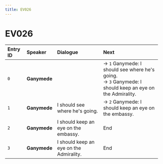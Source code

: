 ```yaml
---
title: EV026
---
```


# EV026


| Entry ID | Speaker | Dialogue | Next |
| :------- | :------ | :------- | :------------ |
| `0` | **Ganymede** |  | → `1` Ganymede: I should see where he's going\.<br>→ `3` Ganymede: I should keep an eye on the Admirality\. |
| `1` | **Ganymede** | I should see where he's going\. | → `2` Ganymede: I should keep an eye on the embassy\. |
| `2` | **Ganymede** | I should keep an eye on the embassy\. | End |
| `3` | **Ganymede** | I should keep an eye on the Admirality\. | End |
